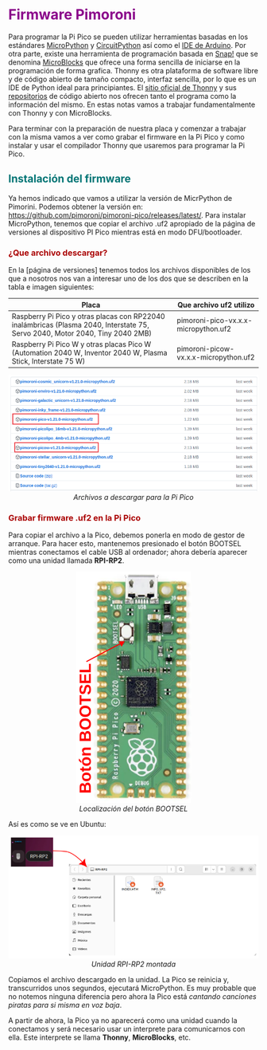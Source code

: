 # <FONT COLOR=#8B008B>Firmware Pimoroni</font>
Para programar la Pi Pico se pueden utilizar herramientas basadas en los estándares [MicroPython](https://micropython.org/) y [CircuitPython](https://circuitpython.org/) así como el [IDE de Arduino](https://www.arduino.cc/). Por otra parte, existe una herramienta de programación basada en [Snap!](https://snap.berkeley.edu/) que se denomina [MicroBlocks](https://microblocks.fun/) que ofrece una forma sencilla de iniciarse en la programación de forma grafica. Thonny es otra plataforma de software libre y de código abierto de tamaño compacto, interfaz sencilla, por lo que es un IDE de Python ideal para principiantes. El [sitio oficial de Thonny](https://thonny.org/) y sus [repositorios](https://github.com/thonny/thonny) de código abierto nos ofrecen tanto el programa como la información del mismo. En estas notas vamos a trabajar fundamentalmente con Thonny y con MicroBlocks.

Para terminar con la preparación de nuestra placa y comenzar a trabajar con la misma vamos a ver como grabar el firmware en la Pi Pico y como instalar y usar el compilador Thonny que usaremos para programar la Pi Pico.

## <FONT COLOR=#007575>**Instalación del firmware**</font>
Ya hemos indicado que vamos a utilizar la versión de MicrPython de Pimorini. Podemos obtener la versión en: <https://github.com/pimoroni/pimoroni-pico/releases/latest/>. Para instalar MicroPython, tenemos que copiar el archivo .uf2 apropiado de la página de versiones al dispositivo PI Pico mientras está en modo DFU/bootloader.

### <FONT COLOR=#AA0000>¿Que archivo descargar?</font>
En la [página de versiones] tenemos todos los archivos disponibles de los que a nosotros nos van a interesar uno de los dos que se describen en la tabla e imagen siguientes:

<center>

| Placa  | Que archivo uf2 utilizo  |
|---|---|
| Raspberry Pi Pico y otras  placas con RP22040 inalámbricas (Plasma 2040, Interstate 75, Servo 2040, Motor 2040, Tiny 2040 2MB) | pimoroni-pico-vx.x.x-micropython.uf2  |
| Raspberry Pi Pico W y otras  placas Pico W (Automation 2040 W, Inventor 2040 W, Plasma Stick, Interstate 75 W)| pimoroni-picow-vx.x.x-micropython.uf2  |

</center>

<center>

![Archivos a descargar para la Pi Pico](../img/up/descarga_firmw.png)  
*Archivos a descargar para la Pi Pico*

</center>

### <FONT COLOR=#AA0000>Grabar firmware .uf2 en la Pi Pico</font>
Para copiar el archivo a la Pico, debemos ponerla en modo de gestor de arranque. Para hacer esto, mantenemos presionado el botón BOOTSEL mientras conectamos el cable USB al ordenador; ahora debería aparecer como una unidad llamada **RPI-RP2**.

<center>

![Localización del botón BOOTSEL](../img/up/boton_bootsel.png)  
*Localización del botón BOOTSEL*

</center>

 Así es como se ve en Ubuntu:

<center>

![Unidad RPI-RP2 montada](../img/up/unidad_rpi_montada.png)  
*Unidad RPI-RP2 montada*

</center>

Copiamos el archivo descargado en la unidad. La Pico se reinicia y, transcurridos unos segundos, ejecutará MicroPython. Es muy probable que no notemos ninguna diferencia pero ahora la Pico está *cantando canciones piratas para si misma en voz baja*.

A partir de ahora, la Pico ya no aparecerá como una unidad cuando la conectamos y será necesario usar un interprete para comunicarnos con ella. Este interprete se llama **Thonny**, **MicroBlocks**, etc.
